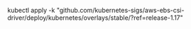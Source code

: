 kubectl apply -k "github.com/kubernetes-sigs/aws-ebs-csi-driver/deploy/kubernetes/overlays/stable/?ref=release-1.17"